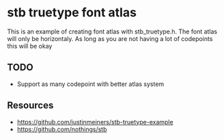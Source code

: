 # stb truetype font atlas
This is an example of creating font atlas with stb_truetype.h.
The font atlas will only be horizontaly. As long as you are not
having a lot of codepoints this will be okay

## TODO
- Support as many codepoint with better atlas system

## Resources
- https://github.com/justinmeiners/stb-truetype-example
- https://github.com/nothings/stb

